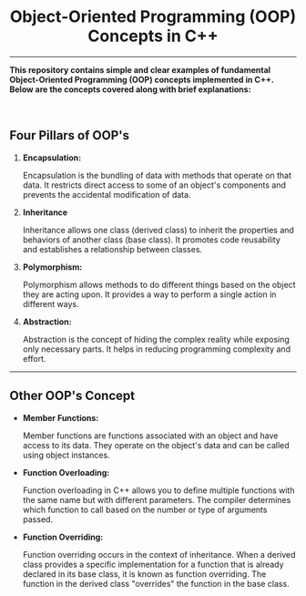 <h1 align="center">Object-Oriented Programming (OOP) Concepts in C++</h1>
<hr>

<p><b>This repository contains simple and clear examples of fundamental Object-Oriented Programming (OOP) concepts implemented in C++. Below are the concepts covered along with brief explanations:</b></p>
<br>

<h2>Four Pillars of OOP's</h2>

<ol>
  <li><b>Encapsulation:</b></li>
  <p>Encapsulation is the bundling of data with methods that operate on that data. It restricts direct access to some of an object's components and prevents the accidental modification of data.</p>

  <li><b>Inheritance</b></li>
  <p>Inheritance allows one class (derived class) to inherit the properties and behaviors of another class (base class). It promotes code reusability and establishes a relationship between classes.</p>

  <li><b>Polymorphism:</b></li>
  <p>Polymorphism allows methods to do different things based on the object they are acting upon. It provides a way to perform a single action in different ways.</p>

  <li><b>Abstraction:</b></li>
  <p>Abstraction is the concept of hiding the complex reality while exposing only necessary parts. It helps in reducing programming complexity and effort.</p>
  
</ol>
<hr>

<h2>Other OOP's Concept</h2>
<ul>
  <li><b>Member Functions:</b></li>
  <p>Member functions are functions associated with an object and have access to its data. They operate on the object's data and can be called using object instances.</p>

  <li><b>Function Overloading:</b></b></li>
  <p>Function overloading in C++ allows you to define multiple functions with the same name but with different parameters. The compiler determines which function to call based on the number or type of arguments passed.</p>

  <li><b>Function Overriding:</b></li>
  <p>Function overriding occurs in the context of inheritance. When a derived class provides a specific implementation for a function that is already declared in its base class, it is known as function overriding. The function in the derived class "overrides" the function in the base class.</p>
</ul>

